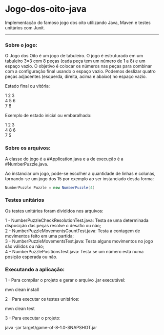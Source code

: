 # Jogo-dos-oito-java

Implementação do famoso jogo dos oito utilizando Java, Maven e testes unitários com Junit.

---

### Sobre o jogo:

O Jogo dos Oito é um jogo de tabuleiro. O jogo é estruturado em um tabuleiro 3×3 com 8 peças (cada peça tem um número de 1 a 8) e um espaço vazio. O objetivo é colocar os números nas peças para combinar com a configuração final usando o espaço vazio. Podemos deslizar quatro peças adjacentes (esquerda, direita, acima e abaixo) no espaço vazio.<br>

Estado final ou vitória:<br>

1 2 3<br>
4 5 6<br>
7 8<br>

Exemplo de estado inicial ou embaralhado:<br>

1 2 3<br>
4 8 6<br>
7 5<br>

### Sobre os arquivos:

A classe do jogo é a #Application.java  e a de execução é a #NumberPuzzle.java.

Ao instanciar um jogo, pode-se escolher a quantidade de linhas e colunas, tornando-se um jogo dos 15 por exemplo ao ser instanciado desda forma:

```Java
NumberPuzzle Puzzle = new NumberPuzzle(4)
```

### Testes unitários

Os testes unitários foram divididos nos arquivos:

1 - NumberPuzzleCheckResolutionTest.java: Testa se uma determinada disposição das peças resolve o desafio ou não;<br>
2 - NumberPuzzleMovementsCountTest.java: Testa a contagem de movimentos feito em uma partida;<br>
3 - NumberPuzzleMovementsTest.java: Testa alguns movimentos no jogo são válidos ou não;<br>
4 - NumberPuzzlePositionsTest.java: Testa se um número está numa posição esperada ou não.<br>

### Executando a aplicação:

1 - Para compilar o projeto e gerar o arquivo .jar executável:

mvn clean install


2 - Para executar os testes unitários:

mvn clean test


3 - Para executar o projeto:

java -jar target/game-of-8-1.0-SNAPSHOT.jar


